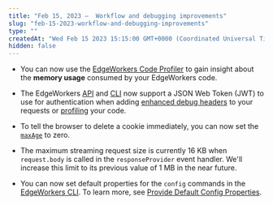 ```yaml
---
title: "Feb 15, 2023 —  Workflow and debugging improvements"
slug: "feb-15-2023-workflow-and-debugging-improvements"
type: ""
createdAt: "Wed Feb 15 2023 15:15:00 GMT+0000 (Coordinated Universal Time)"
hidden: false
---
```

- You can now use the [EdgeWorkers Code Profiler](doc:edgeworkers-code-profiler) to gain insight about the **memory usage** consumed by your EdgeWorkers code.

- The EdgeWorkers [API](ref:post-secure-token) and [CLI](https://github.com/akamai/cli-edgeworkers#create-an-edgeworkers-authentication-token) now support a JSON Web Token (JWT) to use for authentication when adding [enhanced debug headers](doc:enable-enhanced-debug-headers) to your requests or [profiling](doc:edgeworkers-code-profiler) your code.

- To tell the browser to delete a cookie immediately, you can now set the [`maxAge`](doc:cookies#maxage) to zero.

- The maximum streaming request size is currently 16 KB when `request.body` is called in the `responseProvider` event handler. We'll increase this limit to its previous value of 1 MB in the near future.

- You can now set default properties for the `config` commands in the [EdgeWorkers CLI](https://github.com/akamai/cli-edgeworkers). To learn more, see [Provide Default Config Properties](https://github.com/akamai/cli-edgeworkers#provide-default-config-properties).